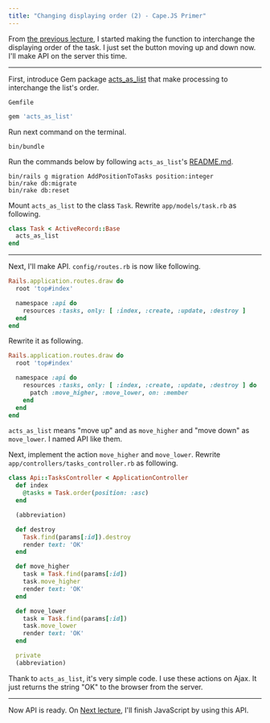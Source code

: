 ```yaml
---
title: "Changing displaying order (2) - Cape.JS Primer"
---
```


From [the previous lecture](../20_reordering1), I started making the function to interchange the displaying order of the task. I just set the button moving up and down now. I'll make API on the server this time.

---

First, introduce Gem package [acts_as_list](https://github.com/swanandp/acts_as_list) that make processing to interchange the list's order.

`Gemfile`

```ruby
gem 'acts_as_list'
```

Run next command on the terminal.

```text
bin/bundle
```

Run the commands below by following `acts_as_list`'s [README.md](https://github.com/swanandp/acts_as_list#example).

```text
bin/rails g migration AddPositionToTasks position:integer
bin/rake db:migrate
bin/rake db:reset
```

Mount `acts_as_list` to the class `Task`. Rewrite `app/models/task.rb` as following.

```ruby
class Task < ActiveRecord::Base
  acts_as_list
end
```

---

Next, I'll make API. `config/routes.rb` is now like following.

```ruby
Rails.application.routes.draw do
  root 'top#index'

  namespace :api do
    resources :tasks, only: [ :index, :create, :update, :destroy ]
  end
end
```

Rewrite it as following.

```ruby
Rails.application.routes.draw do
  root 'top#index'

  namespace :api do
    resources :tasks, only: [ :index, :create, :update, :destroy ] do
      patch :move_higher, :move_lower, on: :member
    end
  end
end
```

`acts_as_list` means "move up" and as `move_higher` and "move down" as `move_lower`. I named API like them.

Next, implement the action  `move_higher` and `move_lower`. Rewrite `app/controllers/tasks_controller.rb` as following.

```ruby
class Api::TasksController < ApplicationController
  def index
    @tasks = Task.order(position: :asc)
  end

  (abbreviation)

  def destroy
    Task.find(params[:id]).destroy
    render text: 'OK'
  end

  def move_higher
    task = Task.find(params[:id])
    task.move_higher
    render text: 'OK'
  end

  def move_lower
    task = Task.find(params[:id])
    task.move_lower
    render text: 'OK'
  end

  private
  (abbreviation)
```

Thank to `acts_as_list`, it's very simple code. I use these actions on Ajax. It just returns the string "OK" to the browser from the server.

----

Now API is ready. On [Next lecture](../22_reordering3), I'll finish JavaScript by using this API.
